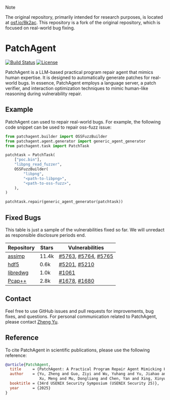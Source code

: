 > [!NOTE]
> The original repository, primarily intended for research purposes, is located at [osf.io/8k2ac](https://osf.io/8k2ac). 
> This repository is a fork of the original repository, which is focused on real-world bug fixing.

# PatchAgent

[![Build Status](https://github.com/cla7aye15I4nd/PatchAgent/actions/workflows/push-to-ghcr.yaml/badge.svg)](https://github.com/cla7aye15I4nd/PatchAgent/actions/workflows/push-to-ghcr.yml)
[![License](https://img.shields.io/badge/License-Apache%202.0-blue.svg)](https://opensource.org/licenses/Apache-2.0)


PatchAgent is a LLM-based practical program repair agent that mimics human expertise. It is designed to automatically generate patches for real-world bugs. In essence, PatchAgent employs a language server, a patch verifier, and interaction optimization techniques to mimic human-like reasoning during vulnerability repair.

## Example

PatchAgent can used to repair real-world bugs. For example, the following code snippet can be used to repair oss-fuzz issue:

```python
from patchagent.builder import OSSFuzzBuilder
from patchagent.agent.generator import generic_agent_generator
from patchagent.task import PatchTask

patchtask = PatchTask(
    ["poc.bin"],
    "libpng_read_fuzzer",
    OSSFuzzBuilder(
        "libpng",
        "<path-to-libpng>",
        "<path-to-oss-fuzz>",
    ),
)

patchtask.repair(generic_agent_generator(patchtask))
```

## Fixed Bugs

This table is just a sample of the vulnerabilities fixed so far. We will unredact as responsible disclosure periods end.

| Repository | Stars | Vulnerabilities |
| - | - | - |
| [assimp](https://github.com/assimp/assimp) | 11.4k | [#5763](https://github.com/assimp/assimp/pull/5763), [#5764](https://github.com/assimp/assimp/pull/5764), [#5765](https://github.com/assimp/assimp/pull/5765) |
| [hdf5](https://github.com/HDFGroup/hdf5) | 0.6k | [#5201](https://github.com/HDFGroup/hdf5/pull/5201), [#5210](https://github.com/HDFGroup/hdf5/pull/5210) |
| [libredwg](https://github.com/LibreDWG/libredwg) | 1.0k | [#1061](https://github.com/LibreDWG/libredwg/pull/1061) |
| [Pcap++](https://github.com/seladb/PcapPlusPlus) | 2.8k | [#1678](https://github.com/seladb/PcapPlusPlus/pull/1678), [#1680](https://github.com/seladb/PcapPlusPlus/pull/1680) |

## Contact

Feel free to use GitHub issues and pull requests for improvements, bug fixes, and questions. For personal communication related to PatchAgent, please contact [Zheng Yu](https://www.dataisland.org).

## Reference

To cite PatchAgent in scientific publications, please use the following reference:

```bibtex
@article{PatchAgent,
  title     = {PatchAgent: A Practical Program Repair Agent Mimicking Human Expertise},
  author    = {Yu, Zheng and Guo, Ziyi and Wu, Yuhang and Yu, Jiahao and 
               Xu, Meng and Mu, Dongliang and Chen, Yan and Xing, Xinyu},
  booktitle = {34rd USENIX Security Symposium (USENIX Security 25)},
  year      = {2025}
}
```